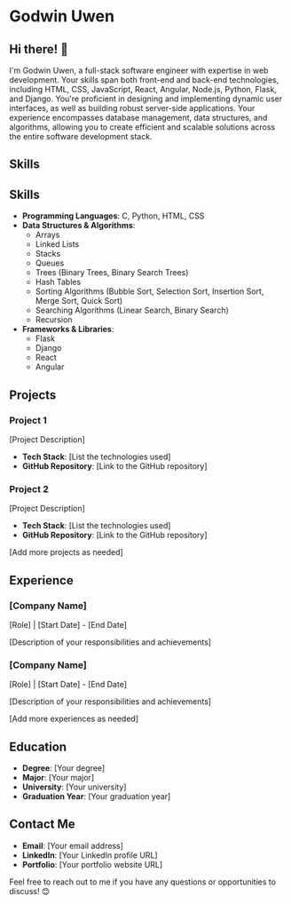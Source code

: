 # Godwin Uwen

## Hi there! 👋

I'm Godwin Uwen, a full-stack software engineer with expertise in web development. Your skills span both front-end and back-end technologies, including HTML, CSS, JavaScript, React, Angular, Node.js, Python, Flask, and Django. You're proficient in designing and implementing dynamic user interfaces, as well as building robust server-side applications. Your experience encompasses database management, data structures, and algorithms, allowing you to create efficient and scalable solutions across the entire software development stack.

## Skills

## Skills

- **Programming Languages**: C, Python, HTML, CSS
- **Data Structures & Algorithms**: 
  - Arrays
  - Linked Lists
  - Stacks
  - Queues
  - Trees (Binary Trees, Binary Search Trees)
  - Hash Tables
  - Sorting Algorithms (Bubble Sort, Selection Sort, Insertion Sort, Merge Sort, Quick Sort)
  - Searching Algorithms (Linear Search, Binary Search)
  - Recursion
- **Frameworks & Libraries**:
  - Flask
  - Django
  - React
  - Angular


## Projects

### Project 1

[Project Description]

- **Tech Stack**: [List the technologies used]
- **GitHub Repository**: [Link to the GitHub repository]

### Project 2

[Project Description]

- **Tech Stack**: [List the technologies used]
- **GitHub Repository**: [Link to the GitHub repository]

[Add more projects as needed]

## Experience

### [Company Name]

[Role] | [Start Date] - [End Date]

[Description of your responsibilities and achievements]

### [Company Name]

[Role] | [Start Date] - [End Date]

[Description of your responsibilities and achievements]

[Add more experiences as needed]

## Education

- **Degree**: [Your degree]
- **Major**: [Your major]
- **University**: [Your university]
- **Graduation Year**: [Your graduation year]

## Contact Me

- **Email**: [Your email address]
- **LinkedIn**: [Your LinkedIn profile URL]
- **Portfolio**: [Your portfolio website URL]

Feel free to reach out to me if you have any questions or opportunities to discuss! 😊
